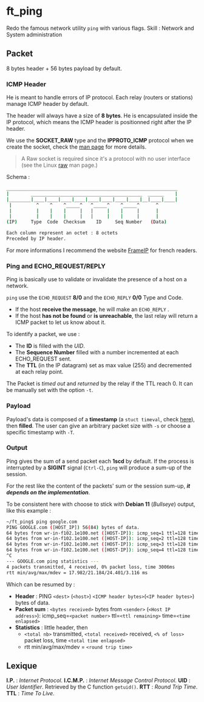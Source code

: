 # ft_ping
Redo the famous network utility `ping` with various flags. Skill : Network and System administration

## Packet

8 bytes header + 56 bytes payload by default.

### ICMP Header

He is meant to handle errors of IP protocol. Each relay (routers or stations) manage ICMP header by default.

The header will always have a size of **8 bytes**. He is encapsulated inside the IP protocol, which means the ICMP header is positionned right after the IP header.

We use the **SOCKET_RAW** type and the **IPPROTO_ICMP** protocol when we create the socket, check the [man page](https://man7.org/linux/man-pages/man2/socket.2.html) for more details.
> A Raw socket is required since it's a protocol with no user interface (see the Linux [raw](https://man7.org/linux/man-pages/man7/raw.7.html) man page.)

Schema :

  ``` bash
_______________________________________________________________
|        _________________________________________  ______    |
|________|____|____|____|____|____|____|____|____|__|____|____|
   |         ^    ^    ^_____^   ^_____^    ^_____^      ^
   |         |    |    |     |   |     |    |     |      |
   |         |    |    |     |   |     |    |     |      |
 (IP)     Type  Code  Checksum    ID     Seq Number   (Data)

  Each column represent an octet : 8 octets
  Preceded by IP header.
  ```

For more informations I recommend the website [FrameIP](https://www.frameip.com/entete-icmp/) for french readers.
  
### Ping and ECHO_REQUEST/REPLY

Ping is basically use to validate or invalidate the presence of a host on a network.
  
`ping` use the `ECHO_REQUEST` **8/0** and the `ECHO_REPLY` **0/0** Type and Code.

- If the host **receive the message**, he will make an `ECHO_REPLY` .
- If the host **has not be found** or **is unreachable**, the last relay will return a ICMP packet to let us know about it.

To identify a packet, we use :
- The **ID** is filled with the _UID_.
- The **Sequence Number** filled with a number incremented at each ECHO_REQUEST sent.
- The **TTL** (in the IP datagram) set as max value (255) and decremented at each relay point.

The Packet is _timed out_ and _returned_ by the relay if the TTL reach 0. It can be manually set with the option `-t`.

### Payload

Payload's data is composed of a **timestamp** (a `stuct timeval`, check [here](https://pubs.opengroup.org/onlinepubs/7908799/xsh/systime.h.html)), then **filled**. The user can give an arbitrary packet size with `-s` or choose a specific timestamp with `-T`.


### Output

Ping gives the sum of a send packet each **1scd** by default. If the process is interrupted by a **SIGINT** signal (`Ctrl-C`), `ping` will produce a sum-up of the session.

For the rest like the content of the packets' sum or the session sum-up, ***it depends on the implementation***.

To be consistent here with choose to stick with **Debian 11** (_Bullseye_) output, like this example :

``` bash
~/ft_ping$ ping google.com
PING GOOGLE.com ([HOST_IP]) 56(84) bytes of data.
64 bytes from wr-in-f102.1e100.net ([HOST-IP]): icmp_seq=1 ttl=128 time=18.2 ms
64 bytes from wr-in-f102.1e100.net ([HOST-IP]): icmp_seq=2 ttl=128 time=18.0 ms
64 bytes from wr-in-f102.1e100.net ([HOST-IP]): icmp_seq=3 ttl=128 time=24.2 ms
64 bytes from wr-in-f102.1e100.net ([HOST-IP]): icmp_seq=4 ttl=128 time=24.4 ms
^C
--- GOOGLE.com ping statistics ---
4 packets transmitted, 4 received, 0% packet loss, time 3006ms
rtt min/avg/max/mdev = 17.982/21.184/24.401/3.116 ms
```

Which can be resumed by :

- **Header** : PING `<dest>` (`<host>`) `<ICMP header bytes>`(`<IP header bytes>`) bytes of data.
- **Packet sum** : `<bytes received>` bytes from `<sender>` (`<Host IP address>`): icmp_seq=`<packet number>` ttl=`<ttl remaining>` time=`<time enlapsed>`
- **Statistics** : little header, then
    - `<total nb>` transmitted, `<total received>` received, `<% of loss>` packet loss, time `<total time enlapsed>`
    - rtt min/avg/max/mdev = `<round trip time>`


## Lexique

**I.P.** : _Internet Protocol_.
**I.C.M.P.** : _Internet Message Control Protocol_.
**UID** : _User Identifier_. Retrieved by the C function `getuid()`.
**RTT** : _Round Trip Time_.
**TTL** : _Time To Live_.